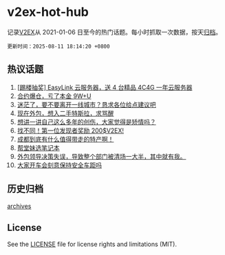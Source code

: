 # v2ex-hot-hub

 记录[V2EX](https://www.v2ex.com/)从 2021-01-06 日至今的热门话题。每小时抓取一次数据，按天[归档](archives)。

`更新时间：2025-08-11 18:14:20 +0800`

## 热议话题

1. [[踢楼抽奖] EasyLink 云服务器，送 4 台精品 4C4G 一年云服务器](https://www.v2ex.com/t/1151490)
1. [合约爆仓，亏了本金 9W+U](https://www.v2ex.com/t/1151517)
1. [迷茫了，要不要离开一线城市？恳求各位给点建议吧](https://www.v2ex.com/t/1151471)
1. [现在外包，想入二手特斯拉，求骂醒](https://www.v2ex.com/t/1151534)
1. [想讲一讲自己这么多年的创伤，大家觉得是矫情吗？](https://www.v2ex.com/t/1151394)
1. [找不同！第一位发现者奖励 200$V2EX!](https://www.v2ex.com/t/1151560)
1. [成都到底有什么值得带走的特产啊！](https://www.v2ex.com/t/1151464)
1. [帮堂妹选笔记本](https://www.v2ex.com/t/1151453)
1. [外包领导决策失误，导致整个部门被清场一大半，其中就有我。](https://www.v2ex.com/t/1151390)
1. [大家开车会刻意保持安全车距吗](https://www.v2ex.com/t/1151447)

## 历史归档

[archives](archives)

## License

See the [LICENSE](LICENSE) file for license rights and limitations (MIT).
